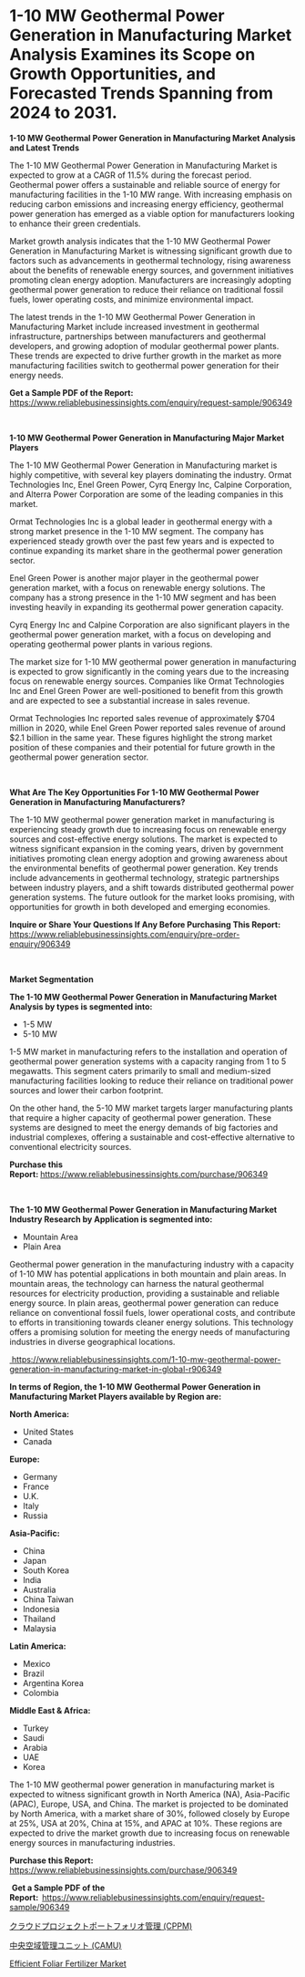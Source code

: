 <p><h1>1-10 MW Geothermal Power Generation in Manufacturing Market Analysis Examines its Scope on Growth Opportunities, and Forecasted Trends Spanning from 2024 to 2031.</h1></p><p><strong>1-10 MW Geothermal Power Generation in Manufacturing Market Analysis and Latest Trends</strong></p>
<p><p>The 1-10 MW Geothermal Power Generation in Manufacturing Market is expected to grow at a CAGR of 11.5% during the forecast period. Geothermal power offers a sustainable and reliable source of energy for manufacturing facilities in the 1-10 MW range. With increasing emphasis on reducing carbon emissions and increasing energy efficiency, geothermal power generation has emerged as a viable option for manufacturers looking to enhance their green credentials.</p><p>Market growth analysis indicates that the 1-10 MW Geothermal Power Generation in Manufacturing Market is witnessing significant growth due to factors such as advancements in geothermal technology, rising awareness about the benefits of renewable energy sources, and government initiatives promoting clean energy adoption. Manufacturers are increasingly adopting geothermal power generation to reduce their reliance on traditional fossil fuels, lower operating costs, and minimize environmental impact.</p><p>The latest trends in the 1-10 MW Geothermal Power Generation in Manufacturing Market include increased investment in geothermal infrastructure, partnerships between manufacturers and geothermal developers, and growing adoption of modular geothermal power plants. These trends are expected to drive further growth in the market as more manufacturing facilities switch to geothermal power generation for their energy needs.</p></p>
<p><strong>Get a Sample PDF of the Report:&nbsp;</strong> <a href="https://www.reliablebusinessinsights.com/enquiry/request-sample/906349">https://www.reliablebusinessinsights.com/enquiry/request-sample/906349</a></p>
<p>&nbsp;</p>
<p><strong>1-10 MW Geothermal Power Generation in Manufacturing Major Market Players</strong></p>
<p><p>The 1-10 MW Geothermal Power Generation in Manufacturing market is highly competitive, with several key players dominating the industry. Ormat Technologies Inc, Enel Green Power, Cyrq Energy Inc, Calpine Corporation, and Alterra Power Corporation are some of the leading companies in this market.</p><p>Ormat Technologies Inc is a global leader in geothermal energy with a strong market presence in the 1-10 MW segment. The company has experienced steady growth over the past few years and is expected to continue expanding its market share in the geothermal power generation sector.</p><p>Enel Green Power is another major player in the geothermal power generation market, with a focus on renewable energy solutions. The company has a strong presence in the 1-10 MW segment and has been investing heavily in expanding its geothermal power generation capacity.</p><p>Cyrq Energy Inc and Calpine Corporation are also significant players in the geothermal power generation market, with a focus on developing and operating geothermal power plants in various regions.</p><p>The market size for 1-10 MW geothermal power generation in manufacturing is expected to grow significantly in the coming years due to the increasing focus on renewable energy sources. Companies like Ormat Technologies Inc and Enel Green Power are well-positioned to benefit from this growth and are expected to see a substantial increase in sales revenue.</p><p>Ormat Technologies Inc reported sales revenue of approximately $704 million in 2020, while Enel Green Power reported sales revenue of around $2.1 billion in the same year. These figures highlight the strong market position of these companies and their potential for future growth in the geothermal power generation sector.</p></p>
<p>&nbsp;</p>
<p><strong>What Are The Key Opportunities For 1-10 MW Geothermal Power Generation in Manufacturing Manufacturers?</strong></p>
<p><p>The 1-10 MW geothermal power generation market in manufacturing is experiencing steady growth due to increasing focus on renewable energy sources and cost-effective energy solutions. The market is expected to witness significant expansion in the coming years, driven by government initiatives promoting clean energy adoption and growing awareness about the environmental benefits of geothermal power generation. Key trends include advancements in geothermal technology, strategic partnerships between industry players, and a shift towards distributed geothermal power generation systems. The future outlook for the market looks promising, with opportunities for growth in both developed and emerging economies.</p></p>
<p><strong>Inquire or Share Your Questions If Any Before Purchasing This Report:</strong> <a href="https://www.reliablebusinessinsights.com/enquiry/pre-order-enquiry/906349">https://www.reliablebusinessinsights.com/enquiry/pre-order-enquiry/906349</a></p>
<p>&nbsp;</p>
<p><strong>Market Segmentation</strong></p>
<p><strong>The 1-10 MW Geothermal Power Generation in Manufacturing Market Analysis by types is segmented into:</strong></p>
<p><ul><li>1-5 MW</li><li>5-10 MW</li></ul></p>
<p><p>1-5 MW market in manufacturing refers to the installation and operation of geothermal power generation systems with a capacity ranging from 1 to 5 megawatts. This segment caters primarily to small and medium-sized manufacturing facilities looking to reduce their reliance on traditional power sources and lower their carbon footprint.</p><p>On the other hand, the 5-10 MW market targets larger manufacturing plants that require a higher capacity of geothermal power generation. These systems are designed to meet the energy demands of big factories and industrial complexes, offering a sustainable and cost-effective alternative to conventional electricity sources.</p></p>
<p><strong>Purchase this Report:&nbsp;</strong><a href="https://www.reliablebusinessinsights.com/purchase/906349">https://www.reliablebusinessinsights.com/purchase/906349</a></p>
<p>&nbsp;</p>
<p><strong>The 1-10 MW Geothermal Power Generation in Manufacturing Market Industry Research by Application is segmented into:</strong></p>
<p><ul><li>Mountain Area</li><li>Plain Area</li></ul></p>
<p><p>Geothermal power generation in the manufacturing industry with a capacity of 1-10 MW has potential applications in both mountain and plain areas. In mountain areas, the technology can harness the natural geothermal resources for electricity production, providing a sustainable and reliable energy source. In plain areas, geothermal power generation can reduce reliance on conventional fossil fuels, lower operational costs, and contribute to efforts in transitioning towards cleaner energy solutions. This technology offers a promising solution for meeting the energy needs of manufacturing industries in diverse geographical locations.</p></p>
<p><a href="https://www.reliablebusinessinsights.com/1-10-mw-geothermal-power-generation-in-manufacturing-market-in-global-r906349">&nbsp;https://www.reliablebusinessinsights.com/1-10-mw-geothermal-power-generation-in-manufacturing-market-in-global-r906349</a></p>
<p><strong>In terms of Region, the 1-10 MW Geothermal Power Generation in Manufacturing Market Players available by Region are:</strong></p>
<p>
    <p> <strong> North America: </strong>
        <ul>
            <li>United States</li>
            <li>Canada</li>
        </ul>
        </p> 
    <p> <strong> Europe: </strong>
        <ul>
            <li>Germany</li>
            <li>France</li>
            <li>U.K.</li>
            <li>Italy</li>
            <li>Russia</li>
        </ul>
        </p> 
    <p> <strong> Asia-Pacific: </strong>
        <ul>
            <li>China</li>
            <li>Japan</li>
            <li>South Korea</li>
            <li>India</li>
            <li>Australia</li>
            <li>China Taiwan</li>
            <li>Indonesia</li>
            <li>Thailand</li>
            <li>Malaysia</li>
        </ul>
        </p> 
    <p> <strong> Latin America: </strong>
        <ul>
            <li>Mexico</li>
            <li>Brazil</li>
            <li>Argentina Korea</li>
            <li>Colombia</li>
        </ul>
        </p> 
    <p> <strong> Middle East & Africa: </strong>
        <ul>
            <li>Turkey</li>
            <li>Saudi</li>
            <li>Arabia</li>
            <li>UAE</li>
            <li>Korea</li>
        </ul>
    </p>
    </p>
<p><p>The 1-10 MW geothermal power generation in manufacturing market is expected to witness significant growth in North America (NA), Asia-Pacific (APAC), Europe, USA, and China. The market is projected to be dominated by North America, with a market share of 30%, followed closely by Europe at 25%, USA at 20%, China at 15%, and APAC at 10%. These regions are expected to drive the market growth due to increasing focus on renewable energy sources in manufacturing industries.</p></p>
<p><strong>Purchase this Report: </strong><a href="https://www.reliablebusinessinsights.com/purchase/906349">https://www.reliablebusinessinsights.com/purchase/906349</a></p>
<p>&nbsp;<strong>Get a Sample PDF of the Report:&nbsp;&nbsp;</strong><a href="https://www.reliablebusinessinsights.com/enquiry/request-sample/906349">https://www.reliablebusinessinsights.com/enquiry/request-sample/906349</a></p>
<p><strong></strong></p>
<p><p><a href="https://github.com/SkylarDaniel70/Market-Research-Report-List-1/blob/main/367845484134.md">クラウドプロジェクトポートフォリオ管理 (CPPM)</a></p><p><a href="https://github.com/RandallRunte2023/Market-Research-Report-List-1/blob/main/716495684133.md">中央空域管理ユニット (CAMU)</a></p><p><a href="https://github.com/HenrietteMills1/Market-Research-Report-List-1/blob/main/efficient-foliar-fertilizer-market.md">Efficient Foliar Fertilizer Market</a></p></p>